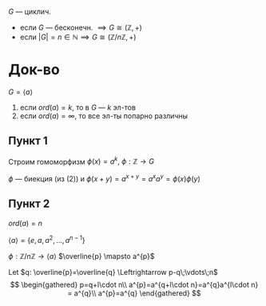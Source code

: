 $G$ — циклич.

* если $G$ — бесконечн. $\implies G \cong (\mathbb{Z}, +)$
* если $|G|=n \in \mathbb{N} \implies G\cong (\mathbb{Z} /n\mathbb{Z}, +)$

# Док-во

$G = \langle a \rangle$

1. если $or d(a) = k$, то в $G$ — $k$ эл-тов
2. если $or d(a) = \infty$, то все эл-ты попарно различны

## Пункт 1

Строим гомоморфизм $\phi(x) = a^{k},\ \phi: \mathbb{Z} \to G$

$\phi$ — биекция (из (2)) и $\phi(x+y)=a^{x+y}=a^{x}a^{y}=\phi (x)\phi (y)$

## Пункт 2

$or d(a)=n$

$\langle a \rangle=\{ e, a, a^{2}, \dots, a^{n-1} \}$

$\phi: \mathbb{Z} /n\mathbb{Z} \to \langle a \rangle$
$\overline{p} \mapsto a^{p}$

Let $q: \overline{p}=\overline{q} \Leftrightarrow p-q\;\vdots\;n$
$$
\begin{gathered}
p=q+l\cdot n\\
a^{p}=a^{q+l\cdot n}=a^{q}a^{l\cdot n} = a^{q}\\
a^{p}=a^{q}
\end{gathered}
$$
